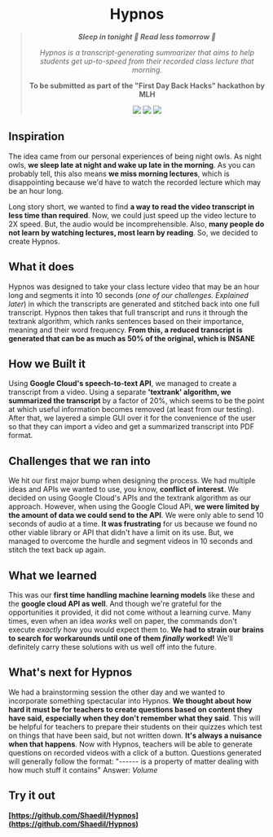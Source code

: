 <div align="center">
	<h1>Hypnos</h1>
	<blockquote>
		<p><i><b>Sleep in tonight 🌙 Read less tomorrow 🔆 </i></b></p>
		<p><i>Hypnos is a transcript-generating summarizer that aims to help students get up-to-speed from their recorded class lecture that morning.</i></p>
		<p><b>To be submitted as part of the "First Day Back Hacks" hackathon by MLH</b></p>
	<img src="https://img.shields.io/badge/License-MIT-green?style=for-the-badge">
	<img src="https://img.shields.io/badge/Made%20with-python-blue?style=for-the-badge">
	<img src="https://img.shields.io/badge/Made%20with-Google%20Cloud-orange?style=for-the-badge">
	</blockquote>
</div>

## Inspiration

The idea came from our personal experiences of being night owls. As night owls, **we sleep late at night and wake up late in the morning**. As you can probably tell, this also means **we miss morning lectures**, which is disappointing because we'd have to watch the recorded lecture which may be an hour long.

Long story short, we wanted to find **a way to read the video transcript in less time than required**. Now, we could just speed up the video lecture to 2X speed. But, the audio would be incomprehensible. Also, **many people do not learn by watching lectures, most learn by reading**. So, we decided to create Hypnos.

## What it does

Hypnos was designed to take your class lecture video that may be an hour long and segments it into 10 seconds (*one of our challenges. Explained later*) in which the transcripts are generated and stitched back into one full transcript. Hypnos then takes that full transcript and runs it through the textrank algorithm, which ranks sentences based on their importance, meaning and their word frequency. **From this, a reduced transcript is generated that can be as much as 50% of the original, which is INSANE**


## How we Built it

Using **Google Cloud's speech-to-text API**, we managed to create a transcript from a video. Using a separate **'textrank' algorithm, we summarized the transcript** by a factor of 20%, which seems to be the point at which useful information becomes removed (at least from our testing). After that, we layered a simple GUI over it for the convenience of the user so that they can import a video and get a summarized transcript into PDF format.

## Challenges that we ran into

We hit our first major bump when designing the process. We had multiple ideas and APIs we wanted to use, you know, **conflict of interest**. We decided on using Google Cloud's APIs and the textrank algorithm as our approach. However, when using the Google Cloud APi, **we were limited by the amount of data we could send to the API**. We were only able to send 10 seconds of audio at a time. **It was frustrating** for us because we found no other viable library or API that didn't have a limit on its use. But, we managed to overcome the hurdle and segment videos in 10 seconds and stitch the text back up again.

## What we learned

This was our **first time handling machine learning models** like these and the **google cloud API as well**. And though we're grateful for the opportunities it provided, it did not come without a learning curve. Many times, even when an idea *works* well on paper, the commands don't execute *exactly* how you would expect them to. **We had to strain our brains to search for workarounds until one of them *finally* worked!** We'll definitely carry these solutions with us well off into the future.

## What's next for Hypnos

We had a brainstorming session the other day and we wanted to incorporate something spectacular into Hypnos. **We thought about how hard it must be for teachers to create questions based on content they have said, especially when they don't remember what they said**. This will be helpful for teachers to prepare their students on their quizzes which test on things that have been said, but not written down. **It's always a nuisance when that happens**. Now with Hypnos, teachers will be able to generate questions on recorded videos with a click of a button. Questions generated will generally follow the format: "------ is a property of matter dealing with how much stuff it contains" Answer: *Volume*

## Try it out

**[https://github.com/Shaedil/Hypnos](https://github.com/Shaedil/Hypnos)**
